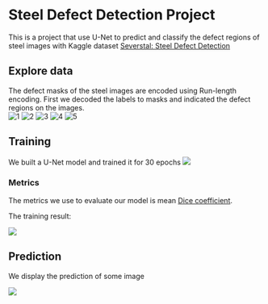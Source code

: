 # Steel Defect Detection Project

This is a project that use U-Net to predict and classify the defect regions of steel images with Kaggle dataset [Severstal: Steel Defect Detection](https://www.kaggle.com/c/severstal-steel-defect-detection/overview/evaluation)  
  

## Explore data
The defect masks of the steel images are encoded using Run-length encoding. First we decoded the labels to masks and indicated the defect regions on the images.  
![1](https://github.com/RocioLiu/DefectDetection/blob/master/assets/0002cc93b.jpg)
![2](https://github.com/RocioLiu/DefectDetection/blob/master/assets/0007a71bf.jpg)
![3](https://github.com/RocioLiu/DefectDetection/blob/master/assets/000a4bcdd.jpg)
![4](https://github.com/RocioLiu/DefectDetection/blob/master/assets/000f6bf48.jpg)
![5](https://github.com/RocioLiu/DefectDetection/blob/master/assets/0014fce06.jpg)
  
  
## Training
We built a U-Net model and trained it for 30 epochs
![](https://lmb.informatik.uni-freiburg.de/people/ronneber/u-net/u-net-architecture.png)    
  
### Metrics
The metrics we use to evaluate our model is mean [Dice coefficient](https://en.wikipedia.org/wiki/S%C3%B8rensen%E2%80%93Dice_coefficient).

The training result:

![](https://github.com/RocioLiu/DefectDetection/blob/master/assets/training1.png)
   
   
## Prediction
We display the prediction of some image  
   
![](https://github.com/RocioLiu/DefectDetection/blob/master/assets/prediction1.png)  
  
  
